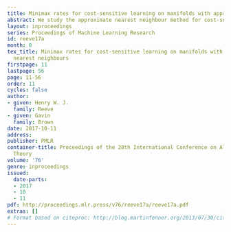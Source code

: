```yaml
---
title: Minimax rates for cost-sensitive learning on manifolds with approximate nearest neighbours
abstract: We study the approximate nearest neighbour method for cost-sensitive classification on low-dimensional manifolds embedded within a high-dimensional feature space. We determine the minimax learning rates for distributions on a smooth manifold, in a cost-sensitive setting. This generalises a classic result of Audibert and Tsybakov. Building upon recent work of Chaudhuri and Dasgupta we prove that these minimax rates are attained by the approximate nearest neighbour algorithm, where neighbours are computed in a randomly projected low-dimensional space. In addition, we give a bound on the number of dimensions required for the projection which depends solely upon the <i>reach</i> and dimension of the manifold, combined with the regularity of the marginal.
layout: inproceedings
series: Proceedings of Machine Learning Research
id: reeve17a
month: 0
tex_title: Minimax rates for cost-sensitive learning on manifolds with approximate
  nearest neighbours
firstpage: 11
lastpage: 56
page: 11-56
order: 11
cycles: false
author:
- given: Henry W. J.
  family: Reeve
- given: Gavin
  family: Brown
date: 2017-10-11
address: 
publisher: PMLR
container-title: Proceedings of the 28th International Conference on Algorithmic Learning
  Theory
volume: '76'
genre: inproceedings
issued:
  date-parts:
  - 2017
  - 10
  - 11
pdf: http://proceedings.mlr.press/v76/reeve17a/reeve17a.pdf
extras: []
# Format based on citeproc: http://blog.martinfenner.org/2013/07/30/citeproc-yaml-for-bibliographies/
---
```

